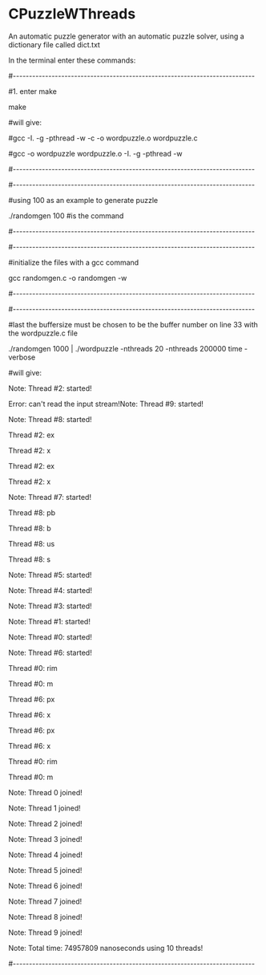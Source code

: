 # CPuzzleWThreads
An automatic puzzle generator with an automatic puzzle solver, using a dictionary file called dict.txt


In the terminal enter these commands:

#---------------------------------------------------------------------------

#1. enter make

make

#will give: 

#gcc -I. -g -pthread -w   -c -o wordpuzzle.o wordpuzzle.c

#gcc -o wordpuzzle wordpuzzle.o -I. -g -pthread -w

#---------------------------------------------------------------------------

#---------------------------------------------------------------------------

#using 100 as an example to generate puzzle

./randomgen 100 #is the command


#---------------------------------------------------------------------------

#---------------------------------------------------------------------------

#initialize the files with a gcc command 

gcc randomgen.c -o randomgen -w

#---------------------------------------------------------------------------

#---------------------------------------------------------------------------

#last the buffersize must be chosen to be the buffer number on line 33 with the wordpuzzle.c file

./randomgen 1000 | ./wordpuzzle -nthreads 20 -nthreads 200000 time -verbose

#will give:

Note: Thread #2: started!

Error: can't read the input stream!Note: Thread #9: started!

Note: Thread #8: started!

Thread #2: ex

Thread #2: x

Thread #2: ex

Thread #2: x

Note: Thread #7: started!

Thread #8: pb

Thread #8: b

Thread #8: us

Thread #8: s

Note: Thread #5: started!

Note: Thread #4: started!

Note: Thread #3: started!

Note: Thread #1: started!

Note: Thread #0: started!

Note: Thread #6: started!

Thread #0: rim

Thread #0: m

Thread #6: px

Thread #6: x

Thread #6: px

Thread #6: x

Thread #0: rim

Thread #0: m

Note: Thread 0 joined!

Note: Thread 1 joined!

Note: Thread 2 joined!

Note: Thread 3 joined!

Note: Thread 4 joined!

Note: Thread 5 joined!

Note: Thread 6 joined!

Note: Thread 7 joined!

Note: Thread 8 joined!

Note: Thread 9 joined!

Note: Total time: 74957809 nanoseconds using 10 threads!

#---------------------------------------------------------------------------
